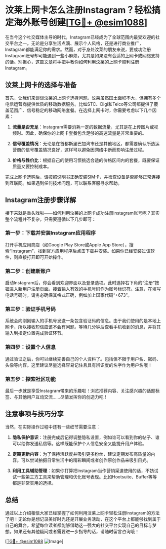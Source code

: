 # 汶莱上网卡怎么注册Instagram？轻松搞定海外账号创建[[TG💪+ @esim1088](https://t.me/s/esim1088)]

在当今这个社交媒体主导的时代，Instagram已经成为了全球范围内最受欢迎的社交平台之一。无论是分享生活点滴、展示个人风格，还是进行商业推广，Instagram都能满足你的需求。然而，对于身处汶莱的朋友来说，要成功注册Instagram账号却可能遇到一些小麻烦，尤其是如果没有合适的上网卡或网络支持的话。别担心，这篇文章将手把手教你如何利用汶莱的上网卡顺利注册Instagram。

## 汶莱上网卡的选择与准备

首先，让我们来谈谈汶莱的上网卡选择问题。汶莱虽然国土面积不大，但拥有多个电信运营商提供优质的移动数据服务。比如STC、Digi和Telco等公司都提供了覆盖范围广、信号稳定的移动网络套餐。在选择上网卡时，你需要考虑以下几个因素：

1. **流量是否充足**：Instagram需要消耗一定的数据流量，尤其是在上传图片或视频时。因此，确保你的上网卡套餐包含足够的高速流量是非常重要的。
   
2. **信号覆盖情况**：无论是在首都斯里巴加湾市还是其他地区，都需要确认所选运营商的信号覆盖情况良好，这样可以避免因网络中断而影响注册过程。

3. **价格与性价比**：根据自己的使用习惯挑选合适的价格区间内的套餐，既要保证质量又要控制成本。

完成上网卡选购后，请按照说明书正确安装SIM卡，并检查设备是否能够正常连接到互联网。如果遇到任何技术问题，可以联系客服寻求帮助。

## Instagram注册步骤详解

接下来就是重头戏啦——如何利用汶莱的上网卡成功注册Instagram账号呢？其实整个流程并不复杂，只需要遵循以下几步即可：

### 第一步：下载并安装Instagram应用程序

打开手机应用商店（如Google Play Store或Apple App Store），搜索“Instagram”，找到官方应用程序后点击下载并安装。如果你已经安装过该软件，则直接打开即可开始操作。

### 第二步：创建新账户

启动Instagram后，你会看到欢迎界面以及登录选项。此时选择右下角的“注册”按钮进入新用户注册页面。接着输入有效的手机号码作为账号标识符。注意，在填写电话号码时，请务必确保其格式正确，例如加上国家代码“+673”。

### 第三步：验证手机号码

系统会向刚刚输入的手机号发送一条包含验证码的信息。由于我们使用的是本地上网卡，所以接收短信应该不会有问题。等待几分钟后查看手机收到的消息，并将其输入到指定位置完成验证环节。

### 第四步：设置个人信息

通过验证之后，你可以继续完善自己的个人资料了。包括但不限于用户名、密码、头像等内容。这里建议尽量选择容易记住且具有辨识度的名字作为用户名哦！

### 第五步：探索社区功能

最后一步就是享受Instagram带来的乐趣啦！浏览推荐内容、关注感兴趣的话题标签、与其他用户互动交流……尽情发挥你的创造力吧！

## 注意事项与技巧分享

当然，在实际操作过程中还有一些细节需要注意：

1. **隐私保护意识**：注册完成后记得调整隐私设置，例如谁可以看到你的帖子、谁可以给你发送私信等。这样既能保护个人信息安全又能提升用户体验。

2. **定期更新内容**：为了保持活跃度并吸引更多粉丝，建议定期发布高质量的内容。可以尝试拍摄日常生活中的精彩瞬间或者创作原创作品来吸引目光。

3. **利用工具辅助管理**：如果你打算把Instagram当作营销渠道使用的话，不妨试试一些第三方工具来帮助管理和优化账号表现。比如Hootsuite、Buffer等等都是非常实用的选择。

## 总结

通过以上介绍相信大家已经掌握了如何利用汶莱上网卡轻松注册Instagram的方法了吧！无论你是想记录美好时光还是开展业务活动，在这个平台上都能够找到属于自己的舞台。希望每位读者都能够借助这一强大的社交平台实现自己的目标与梦想。如果还有其他疑问或者需要进一步指导的话，请随时留言咨询哦！

[[TG💪+ @esim1088](https://t.me/s/esim1088) ![Image](https://i.postimg.cc/4NQfJmqS/Snipaste-2025-05-13-00-14-12.png)]